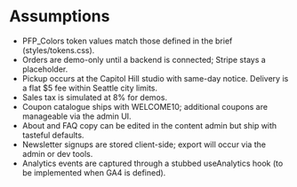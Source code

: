 # Assumptions

- PFP_Colors token values match those defined in the brief (styles/tokens.css).
- Orders are demo-only until a backend is connected; Stripe stays a placeholder.
- Pickup occurs at the Capitol Hill studio with same-day notice. Delivery is a flat $5 fee within Seattle city limits.
- Sales tax is simulated at 8% for demos.
- Coupon catalogue ships with WELCOME10; additional coupons are manageable via the admin UI.
- About and FAQ copy can be edited in the content admin but ship with tasteful defaults.
- Newsletter signups are stored client-side; export will occur via the admin or dev tools.
- Analytics events are captured through a stubbed useAnalytics hook (to be implemented when GA4 is defined).
